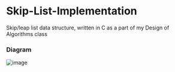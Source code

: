 # Skip-List-Implementation
Skip/leap list data structure, written in C as a part of my Design of Algorithms class

### Diagram 
![image](https://user-images.githubusercontent.com/108723117/185652078-7d384940-8752-47e9-a8a9-848de47d5b92.png)
